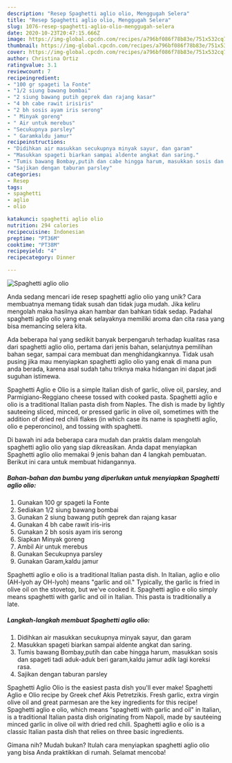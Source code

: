 ```yaml
---
description: "Resep Spaghetti aglio olio, Menggugah Selera"
title: "Resep Spaghetti aglio olio, Menggugah Selera"
slug: 1076-resep-spaghetti-aglio-olio-menggugah-selera
date: 2020-10-23T20:47:15.666Z
image: https://img-global.cpcdn.com/recipes/a796bf086f78b83e/751x532cq70/spaghetti-aglio-olio-foto-resep-utama.jpg
thumbnail: https://img-global.cpcdn.com/recipes/a796bf086f78b83e/751x532cq70/spaghetti-aglio-olio-foto-resep-utama.jpg
cover: https://img-global.cpcdn.com/recipes/a796bf086f78b83e/751x532cq70/spaghetti-aglio-olio-foto-resep-utama.jpg
author: Christina Ortiz
ratingvalue: 3.1
reviewcount: 7
recipeingredient:
- "100 gr spageti la Fonte"
- "1/2 siung bawang bombai"
- "2 siung bawang putih geprek dan rajang kasar"
- "4 bh cabe rawit irisiris"
- "2 bh sosis ayam iris serong"
- " Minyak goreng"
- " Air untuk merebus"
- "Secukupnya parsley"
- " Garamkaldu jamur"
recipeinstructions:
- "Didihkan air masukkan secukupnya minyak sayur, dan garam"
- "Masukkan spageti biarkan sampai aldente angkat dan saring."
- "Tumis bawang Bombay,putih dan cabe hingga harum, masukkan sosis dan spageti tadi aduk-aduk beri garam,kaldu jamur adik lagi koreksi rasa."
- "Sajikan dengan taburan parsley"
categories:
- Resep
tags:
- spaghetti
- aglio
- olio

katakunci: spaghetti aglio olio 
nutrition: 294 calories
recipecuisine: Indonesian
preptime: "PT36M"
cooktime: "PT38M"
recipeyield: "4"
recipecategory: Dinner

---
```



![Spaghetti aglio olio](https://img-global.cpcdn.com/recipes/a796bf086f78b83e/751x532cq70/spaghetti-aglio-olio-foto-resep-utama.jpg)

Anda sedang mencari ide resep spaghetti aglio olio yang unik? Cara membuatnya memang tidak susah dan tidak juga mudah. Jika keliru mengolah maka hasilnya akan hambar dan bahkan tidak sedap. Padahal spaghetti aglio olio yang enak selayaknya memiliki aroma dan cita rasa yang bisa memancing selera kita.

Ada beberapa hal yang sedikit banyak berpengaruh terhadap kualitas rasa dari spaghetti aglio olio, pertama dari jenis bahan, selanjutnya pemilihan bahan segar, sampai cara membuat dan menghidangkannya. Tidak usah pusing jika mau menyiapkan spaghetti aglio olio yang enak di mana pun anda berada, karena asal sudah tahu triknya maka hidangan ini dapat jadi suguhan istimewa.

Spaghetti Aglio e Olio is a simple Italian dish of garlic, olive oil, parsley, and Parmigiano-Reggiano cheese tossed with cooked pasta. Spaghetti aglio e olio is a traditional Italian pasta dish from Naples. The dish is made by lightly sauteeing sliced, minced, or pressed garlic in olive oil, sometimes with the addition of dried red chili flakes (in which case its name is spaghetti aglio, olio e peperoncino), and tossing with spaghetti.


Di bawah ini ada beberapa cara mudah dan praktis dalam mengolah spaghetti aglio olio yang siap dikreasikan. Anda dapat menyiapkan Spaghetti aglio olio memakai 9 jenis bahan dan 4 langkah pembuatan. Berikut ini cara untuk membuat hidangannya.

<!--inarticleads1-->

##### Bahan-bahan dan bumbu yang diperlukan untuk menyiapkan Spaghetti aglio olio:

1. Gunakan 100 gr spageti la Fonte
1. Sediakan 1/2 siung bawang bombai
1. Gunakan 2 siung bawang putih geprek dan rajang kasar
1. Gunakan 4 bh cabe rawit iris-iris
1. Gunakan 2 bh sosis ayam iris serong
1. Siapkan  Minyak goreng
1. Ambil  Air untuk merebus
1. Gunakan Secukupnya parsley
1. Gunakan  Garam,kaldu jamur


Spaghetti aglio e olio is a traditional Italian pasta dish. In Italian, aglio e olio (AH-lyoh ay OH-lyoh) means &#34;garlic and oil.&#34; Typically, the garlic is fried in olive oil on the stovetop, but we&#39;ve cooked it. Spaghetti aglio e olio simply means spaghetti with garlic and oil in Italian. This pasta is traditionally a late. 

<!--inarticleads2-->

##### Langkah-langkah membuat Spaghetti aglio olio:

1. Didihkan air masukkan secukupnya minyak sayur, dan garam
1. Masukkan spageti biarkan sampai aldente angkat dan saring.
1. Tumis bawang Bombay,putih dan cabe hingga harum, masukkan sosis dan spageti tadi aduk-aduk beri garam,kaldu jamur adik lagi koreksi rasa.
1. Sajikan dengan taburan parsley


Spaghetti Aglio Olio is the easiest pasta dish you&#39;ll ever make! Spaghetti Aglio e Olio recipe by Greek chef Akis Petretzikis. Fresh garlic, extra virgin olive oil and great parmesan are the key ingredients for this recipe! Spaghetti aglio e olio, which means &#34;spaghetti with garlic and oil&#34; in Italian, is a traditional Italian pasta dish originating from Napoli, made by sautéeing minced garlic in olive oil with dried red chili. Spaghetti aglio e olio is a classic Italian pasta dish that relies on three basic ingredients. 

Gimana nih? Mudah bukan? Itulah cara menyiapkan spaghetti aglio olio yang bisa Anda praktikkan di rumah. Selamat mencoba!
